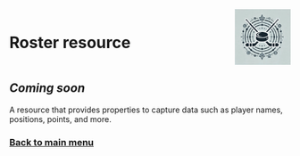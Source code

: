 <div style="display: flex; align-items: center; justify-content: space-between;">
  <h1>Roster resource</h1>
  <img src="rhs-logo_4x4.jpeg" alt="Rec Hockey League Logo" style="width: 100px; height: 100px; margin-left: 20px;">
</div>

## _Coming soon_

A resource that provides properties to capture data such as player names, positions, points, and more.

### [Back to main menu](nav.md)